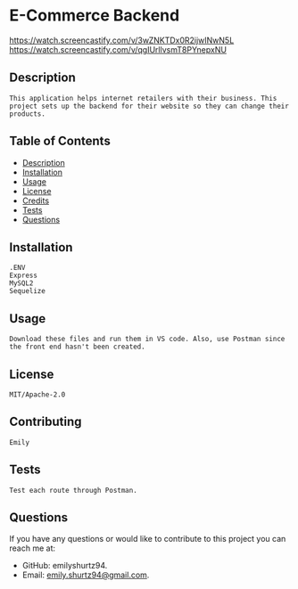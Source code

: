 # E-Commerce Backend

https://watch.screencastify.com/v/3wZNKTDx0R2ijwINwN5L
https://watch.screencastify.com/v/qgIUrllvsmT8PYnepxNU

## Description
    This application helps internet retailers with their business. This project sets up the backend for their website so they can change their products. 

## Table of Contents
- [Description](#description) 
- [Installation](#installation)
- [Usage](#usage)
- [License](#license)
- [Credits](#credits)
- [Tests](#tests)
- [Questions](#questions)


## Installation
    .ENV
    Express
    MySQL2
    Sequelize

## Usage
    Download these files and run them in VS code. Also, use Postman since the front end hasn't been created. 

## License
    MIT/Apache-2.0

## Contributing
    Emily

## Tests
    Test each route through Postman. 

## Questions
If you have any questions or would like to contribute to this project you can reach me at:

- GitHub: emilyshurtz94.
- Email: emily.shurtz94@gmail.com.
